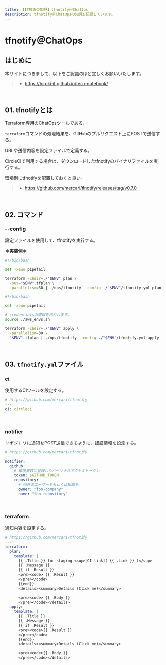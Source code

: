 ```yaml
---
title: 【IT技術の知見】tfnotify＠ChatOps
description: tfnotify＠ChatOpsの知見を記録しています。
---
```


# tfnotify＠ChatOps

## はじめに

本サイトにつきまして、以下をご認識のほど宜しくお願いいたします。

> - https://hiroki-it.github.io/tech-notebook/

<br>

## 01. tfnotifyとは

Terraform専用のChatOpsツールである。

`terraform`コマンドの処理結果を、GitHubのプルリクエスト上にPOSTで送信する。

URLや送信内容を設定ファイルで定義する。

CircleCIで利用する場合は、ダウンロードしたtfnotifyのバイナリファイルを実行する。

環境別にtfnotifyを配置しておくと良い。

> - https://github.com/mercari/tfnotify/releases/tag/v0.7.0

<br>

## 02. コマンド

### --config

設定ファイルを使用して、tfnotifyを実行する。

**＊実装例＊**

```bash
#!/bin/bash

set -xeuo pipefail

terraform -chdir=./"$ENV" plan \
  -out="$ENV".tfplan \
  -parallelism=30 | ./ops/tfnotify --config ./"$ENV"/tfnotify.yml plan
```

```bash
#!/bin/bash

set -xeuo pipefail

# credentialsの情報を出力します。
source ./aws_envs.sh

terraform -chdir=./"$ENV" apply \
  -parallelism=30 \
  "$ENV".tfplan | ./ops/tfnotify --config ./"$ENV"/tfnotify.yml apply
```

<br>

## 03. `tfnotify.yml`ファイル

### ci

使用するCIツールを設定する。

```yaml
# https://github.com/mercari/tfnotify
---
ci: circleci
```

<br>

### notifier

リポジトリに通知をPOST送信できるように、認証情報を設定する。

```yaml
# https://github.com/mercari/tfnotify
---
notifier:
  github:
    # 環境変数に登録したパーソナルアクセストークン
    token: $GITHUB_TOKEN
    repository:
      # 宛先のユーザー名もしくは組織名
      owner: "foo-company"
      name: "foo-repository"
```

<br>

### terraform

通知内容を設定する。

```yaml
# https://github.com/mercari/tfnotify
---
terraform:
  plan:
    template: |
      {{ .Title }} for staging <sup>[CI link]( {{ .Link }} )</sup>
      {{ .Message }}
      {{ if .Result }}
      <pre><code> {{ .Result }}
      </pre></code>
      {{end}}
      <details><summary>Details (Click me)</summary>

      <pre><code> {{ .Body }}
      </pre></code></details>
  apply:
    template: |
      {{ .Title }}
      {{ .Message }}
      {{ if .Result }}
      <pre><code>{{ .Result }}
      </pre></code>
      {{end}}
      <details><summary>Details (Click me)</summary>

      <pre><code>{{ .Body }}
      </pre></code></details>
```

<br>
